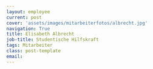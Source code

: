 ```yaml
---
layout: employee
current: post
cover: 'assets/images/mitarbeiterfotos/albrecht.jpg'
navigation: True
title: Elisabeth Albrecht
job-title: Studentische Hilfskraft
tags: Mitarbeiter
class: post-template
email: 
---
```


